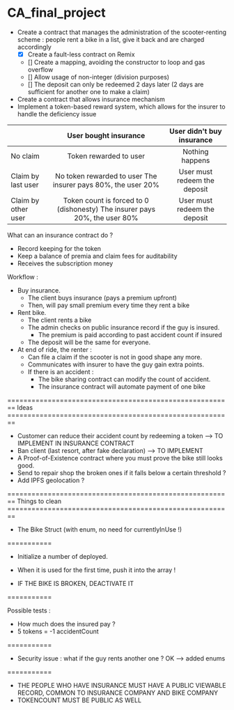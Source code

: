 # CA_final_project

- Create a contract that manages the administration of the scooter-renting scheme : people rent a bike in a list, give it back and are charged accordingly
	- [x] Create a fault-less contract on Remix
	- [] Create a mapping, avoiding the constructor to loop and gas overflow
	- [] Allow usage of non-integer (division purposes)
	- [] The deposit can only be redeemed 2 days later (2 days are sufficient for another one to make a claim)
- Create a contract that allows insurance mechanism
- Implement a token-based reward system, which allows for the insurer to handle the deficiency issue

|                     |                            User bought insurance                           |   User didn't buy insurance  |
|---------------------|:--------------------------------------------------------------------------:|:----------------------------:|
|       No claim      | Token rewarded to user                                                     | Nothing happens              |
|  Claim by last user | No token rewarded to user The insurer pays 80%, the user 20%               | User must redeem the deposit |
| Claim by other user | Token count is forced to 0 (dishonesty) The insurer pays 20%, the user 80% | User must redeem the deposit |

What can an insurance contract do ? 
- Record keeping for the token
- Keep a balance of premia and claim fees for auditability
- Receives the subscription money

Workflow : 
- Buy insurance.
	- The client buys insurance (pays a premium upfront)
	- Then, will pay small premium every time they rent a bike
- Rent bike. 
	- The client rents a bike
	- The admin checks on public insurance record if the guy is insured. 
		- The premium is paid according to past accident count if insured
	- The deposit will be the same for everyone.
- At end of ride, the renter : 
	- Can file a claim if the scooter is not in good shape any more. 
	- Communicates with insurer to have the guy gain extra points.
	- If there is an accident : 
		* The bike sharing contract can modify the count of accident. 
		* The insurance contract will automate payment of one bike

======================================================== Ideas ======================================================== 
- Customer can reduce their accident count by redeeming a token --> TO IMPLEMENT IN INSURANCE CONTRACT
- Ban client (last resort, after fake declaration) --> TO IMPLEMENT
- A Proof-of-Existence contract where you must prove the bike still looks good. 
- Send to repair shop the broken ones if it falls below a certain threshold ? 
- Add IPFS geolocation ? 

======================================================== Things to clean ======================================================== 
- The Bike Struct (with enum, no need for currentlyInUse !)

===========

- Initialize a number of deployed. 
- When it is used for the first time, push it into the array !

- IF THE BIKE IS BROKEN, DEACTIVATE IT

===========

Possible tests : 
- How much does the insured pay ? 
- 5 tokens = -1 accidentCount

===========

- Security issue : what if the guy rents another one ? OK --> added enums

===========

- THE PEOPLE WHO HAVE INSURANCE MUST HAVE A PUBLIC VIEWABLE RECORD, COMMON TO INSURANCE COMPANY AND BIKE COMPANY
- TOKENCOUNT MUST BE PUBLIC AS WELL


